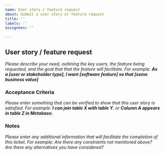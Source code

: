 ```yaml
---
name: User story / feature request
about: Submit a user story or feature request
title: ''
labels: ''
assignees: ''

---
```


## User story / feature request

_Please describe your need, outlining the key users, the feature being requested, and the goal that that the feature will facilitate. For example: **As a [user or stakeholder type], I want [software feature] so that [some business value]**_



### Acceptance Criteria

_Please enter something that can be verified to show that this user story is satisfied. For example:  **I can join table X with table Y.** or **Column A appears in table Z in Metabase.**_



### Notes
_Please enter any additional information that will facilitate the completion of this ticket. For example: Are there any constraints not mentioned above? Are there any alternatives you have considered?_
